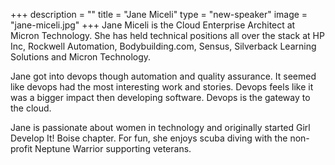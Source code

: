 +++
description = ""
title = "Jane Miceli"
type = "new-speaker"
image = "jane-miceli.jpg"
+++
Jane Miceli is the Cloud Enterprise Architect at Micron Technology. She has held technical positions all over the stack at HP Inc, Rockwell Automation, Bodybuilding.com, Sensus, Silverback Learning Solutions and Micron Technology.


Jane got into devops though automation and quality assurance. It seemed like devops had the most interesting work and stories. Devops feels like it was a bigger impact then developing software. Devops is the gateway to the cloud.

Jane is passionate about women in technology and originally started Girl Develop It! Boise chapter. For fun, she enjoys scuba diving with the non-profit Neptune Warrior supporting veterans.